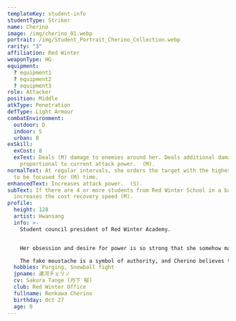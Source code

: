 ```yaml
---
templateKey: student-info
studentType: Striker
name: Cherino
image: /img/cherino_01.webp
portrait: /img/Student_Portrait_Cherino_Collection.webp
rarity: "3"
affiliation: Red Winter
weaponType: HG
equipment:
  ? equipment1
  ? equipment2
  ? equipment3
role: Attacker
position: Middle
atkType: Penetration
defType: Light Armour
combatEnvironment:
  outdoor: D
  indoor: S
  urban: B
exSkill:
  exCost: 8
  exText: Deals (M) damage to enemies around her. Deals additional damage
    proportional to current attack power.  (M).
normalText: At regular intervals, she orders the target with the highest attack
  to be focused for (M) time.
enhancedText: Increases attack power.  (S).
subText: If there are 4 or more students from Red Winter School in a battle, she
  increases the cost recovery speed (M).
profile:
  height: 128
  artist: Hwansang
  info: >-
    Student council president of Red Winter Academy.


    Her obsession and desire for power is so strong that she somehow manages to return to the position of student council president, even though she is disqualified by the revolution every week.

    The fake moustache is a symbol of authority, and Cherino believes that authority comes from the moustache.
  hobbies: Purging, Snowball fight
  jpname: 連河チェリノ
  cv: Sakura Tange (丹下 桜)
  club: Red Winter Office
  fullname: Renkawa Cherino
  birthday: Oct 27
  age: 0
---
```

